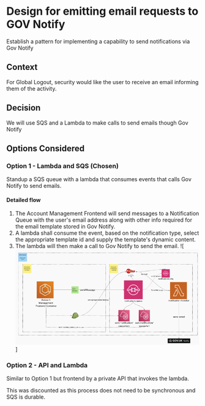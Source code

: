 # Design for emitting email requests to GOV Notify
Establish a pattern for implementing a capability to send notifications via Gov Notify

## Context
For Global Logout, security would like the user to receive an email informing them of the activity.

## Decision
We will use SQS and a Lambda to make calls to send emails though Gov Notify

## Options Considered

### Option 1 - Lambda and SQS (Chosen)
Standup a SQS queue with a lambda that consumes events that calls Gov Notify to send emails.

#### Detailed flow

1. The Account Management Frontend will send messages to a Notification Queue with the user's email address along with other info required for the email template stored in Gov Notify.
2. A lambda shall consume the event, based on the notification type, select the appropriate template id and supply the template's dynamic content.
3. The lambda will then make a call to Gov Notify to send the email.
![![email-notification-arch.png](images/email-notification-arch.png)]

### Option 2 - API and Lambda
Similar to Option 1 but frontend by a private API that invokes the lambda.

This was discounted as this process does not need to be synchronous and SQS is durable.


